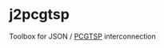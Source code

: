 # j2pcgtsp
Toolbox for JSON / [PCGTSP] interconnection

[PCGTSP]: https://www.fcc.chalmers.se/external/PCGTSPLIB/
